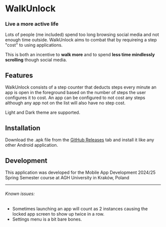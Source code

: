 # WalkUnlock

### Live a more active life

Lots of people (me included) spend too long browsing social media and not enough time outside.
WalkUnlock aims to combat that by requireing a step "cost" to using applications.

This is both an incentive to **walk more** and to spend **less time mindlessly scrolling** though social media.

## Features

WalkUnlock consists of a step counter that deducts steps every minute an app is open in the foreground based on the number of steps the user configures it to cost.
An app can be configured to not cost any steps although any app not on the list will also have no step cost.

Light and Dark theme are supported.

## Installation

Download the .apk file from the [GitHub Releases](https://github.com/NathanPrazeres/WalkUnlock/releases/tag/latest) tab and install it like any other Android application.

## Development

This application was developed for the Mobile App Development 2024/25 Spring Semester course at AGH University in Kraków, Poland

---

###### Known issues:

- Sometimes launching an app will count as 2 instances causing the locked app screen to show up twice in a row.
- Settings menu is a bit bare bones.
